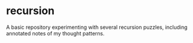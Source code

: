 # recursion

A basic repository experimenting with several recursion puzzles, including annotated notes of my thought patterns.

